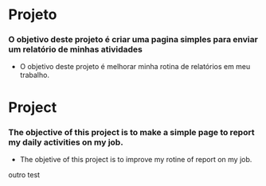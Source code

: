 # Projeto 

### O objetivo deste projeto é criar uma pagina simples para enviar um relatório de minhas atividades

- O objetivo deste projeto é melhorar minha rotina de relatórios em meu trabalho.

# Project

### The objective of this project is to make a simple page to report my daily activities on my job.

- The objetive of this project is to improve my rotine of report on my job.

outro test